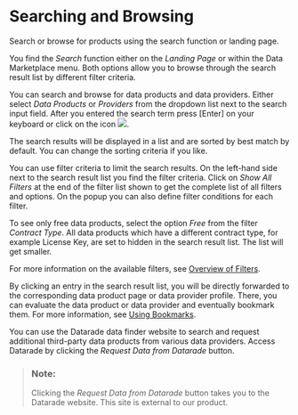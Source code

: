<!-- loio2dfea3aaf20844268dd8ecdb008a992d -->

# Searching and Browsing

Search or browse for products using the search function or landing page.

You find the *Search* function either on the *Landing Page* or within the Data Marketplace menu. Both options allow you to browse through the search result list by different filter criteria.

You can search and browse for data products and data providers. Either select *Data Products* or *Providers* from the dropdown list next to the search input field. After you entered the search term press [Enter\] on your keyboard or click on the icon ![](images/DM_Search_Icon_d8ecf6e.jpg).

The search results will be displayed in a list and are sorted by best match by default. You can change the sorting criteria if you like.

You can use filter criteria to limit the search results. On the left-hand side next to the search result list you find the filter criteria. Click on *Show All Filters* at the end of the filter list shown to get the complete list of all filters and options. On the popup you can also define filter conditions for each filter.

To see only free data products, select the option *Free* from the filter *Contract Type*. All data products which have a different contract type, for example License Key, are set to hidden in the search result list. The list will get smaller.

For more information on the available filters, see [Overview of Filters](overview-of-filters-e883a91.md).

By clicking an entry in the search result list, you will be directly forwarded to the corresponding data product page or data provider profile. There, you can evaluate the data product or data provider and eventually bookmark them. For more information, see [Using Bookmarks](using-bookmarks-aec68bb.md).

You can use the Datarade data finder website to search and request additional third-party data products from various data providers. Access Datarade by clicking the *Request Data from Datarade* button.

> ### Note:  
> Clicking the *Request Data from Datarade* button takes you to the Datarade website. This site is external to our product.

